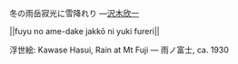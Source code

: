 冬の雨岳寂光に雪降れり
—[沢木欣一](https://ja.wikipedia.org/wiki/沢木欣一)

||fuyu no ame-dake jakkō ni yuki fureri||

浮世絵: Kawase Hasui, Rain at Mt Fuji — 雨ノ富士, ca. 1930